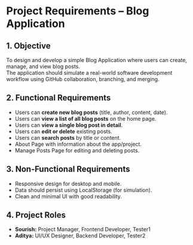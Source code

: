 # Project Requirements – Blog Application

## 1. Objective
To design and develop a simple Blog Application where users can create, manage, and view blog posts.  
The application should simulate a real-world software development workflow using GitHub collaboration, branching, and merging.

## 2. Functional Requirements
- Users can **create new blog posts** (title, author, content, date).
- Users can **view a list of all blog posts** on the home page.
- Users can **view a single blog post in detail**.
- Users can **edit or delete** existing posts.
- Users can **search posts** by title or content.
- About Page with information about the app/project.
- Manage Posts Page for editing and deleting posts.

## 3. Non-Functional Requirements
- Responsive design for desktop and mobile.
- Data should persist using LocalStorage (for simulation).
- Clean and minimal UI with good readability.

## 4. Project Roles
- **Sourish:** Project Manager, Frontend Developer, Tester1  
- **Aditya:** UI/UX Designer, Backend Developer, Tester2  

